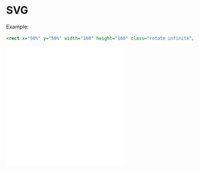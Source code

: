 SVG
===
Example:
~~~ svg
<rect x="50%" y="50%" width="160" height="160" class="rotate infinite"/>
~~~
<img src="example.svg"/>
